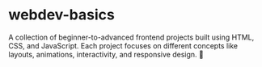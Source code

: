 # webdev-basics
A collection of beginner-to-advanced frontend projects built using HTML, CSS, and JavaScript. Each project focuses on different concepts like layouts, animations, interactivity, and responsive design. 🚀
